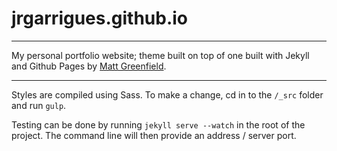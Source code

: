 # jrgarrigues.github.io
---

My personal portfolio website; theme built on top of one built with Jekyll and Github Pages by [Matt Greenfield](https://github.com/mattgreenfield/mattgreenfield.github.io).

---

Styles are compiled using Sass. To make a change, cd in to the `/_src` folder and run `gulp`.

Testing can be done by running `jekyll serve --watch` in the root of the project. The command line will then provide an address / server port.
